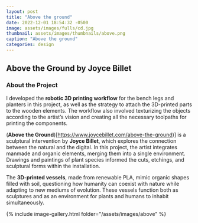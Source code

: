 ```yaml
---
layout: post
title: "Above the ground"
date: 2022-12-01 18:54:32 -0500
image: assets/images/fulls/cd.jpg
thumbnail: assets/images/thumbnails/above.png
caption: "Above the ground"
categories: design
---
```

## Above the Ground by Joyce Billet

### About the Project

I developed the **robotic 3D printing workflow** for the bench legs and planters in this project, as well as the strategy to attach the 3D-printed parts to the wooden elements. The workflow also involved texturizing the objects according to the artist’s vision and creating all the necessary toolpaths for printing the components.

(**Above the Ground**)[https://www.joycebillet.com/above-the-ground)] is a sculptural intervention by **Joyce Billet**, which explores the connection between the natural and the digital. In this project, the artist integrates manmade and organic elements, merging them into a single environment. Drawings and paintings of plant species informed the cuts, etchings, and sculptural forms within the installation. 

The **3D-printed vessels**, made from renewable PLA, mimic organic shapes filled with soil, questioning how humanity can coexist with nature while adapting to new mediums of evolution. These vessels function both as sculptures and as an environment for plants and humans to inhabit simultaneously.

{% include image-gallery.html folder="/assets/images/above" %}